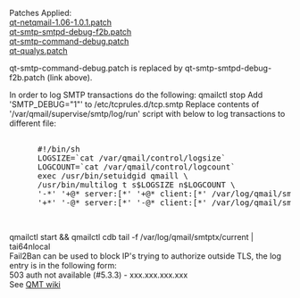 Patches Applied:<br>
<a href="https://github.com/qmtoaster/patches/blob/master/cos8/3.3.1/qt-netqmail-1.06-1.0.1.patch">qt-netqmail-1.06-1.0.1.patch</a><br>
<a href="https://github.com/qmtoaster/patches/blob/master/cos8/3.3.5/qt-smtp-smtpd-debug-f2b.patch">qt-smtp-smtpd-debug-f2b.patch</a><br>
<a href="https://github.com/qmtoaster/patches/blob/master/cos8/3.3.4/qt-smtp-command-debug.patch">qt-smtp-command-debug.patch</a><br>
<a href="https://github.com/qmtoaster/patches/blob/master/cos8/3.3.4/qt-qualys.patch">qt-qualys.patch</a><br>

qt-smtp-command-debug.patch is replaced by qt-smtp-smtpd-debug-f2b.patch (link above).

In order to log SMTP transactions do the following:
qmailctl stop
Add 'SMTP_DEBUG="1"' to /etc/tcprules.d/tcp.smtp 
Replace contents of '/var/qmail/supervise/smtp/log/run' script with below to log transactions to different file:
   <pre>    
      #!/bin/sh
      LOGSIZE=`cat /var/qmail/control/logsize`
      LOGCOUNT=`cat /var/qmail/control/logcount`
      exec /usr/bin/setuidgid qmaill \
      /usr/bin/multilog t s$LOGSIZE n$LOGCOUNT \
      '-*' '+@* server:[*' '+@* client:[*' /var/log/qmail/smtptx \
      '+*' '-@* server:[*' '-@* client:[*' /var/log/qmail/smtp 2>&1</pre><br>
qmailctl start && qmailctl cdb
tail -f /var/log/qmail/smtptx/current | tai64nlocal<br>
Fail2Ban can be used to block IP's trying to authorize outside TLS, the log entry is in the following form:<br>
    503 auth not available (#5.3.3) - xxx.xxx.xxx.xxx<br>
See <a href="http://wiki.qmailtoaster.org/index.php?title=Fail2ban" target="_blank">QMT wiki</a>
